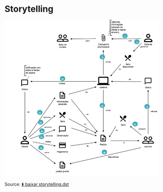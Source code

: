 # Storytelling

![Diagrama de Storytelling](diagrams/storytelling.png)

Source: [⬇️ baixar storytelling.dst](diagrams/storytelling.dst)
